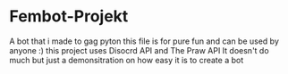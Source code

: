 # Fembot-Projekt
A bot that i made to gag pyton
this file is for pure fun and can be used by anyone :)
this project uses Disocrd API and The Praw API
It doesn't do much but just a demonsitration on how easy it is to create a bot
